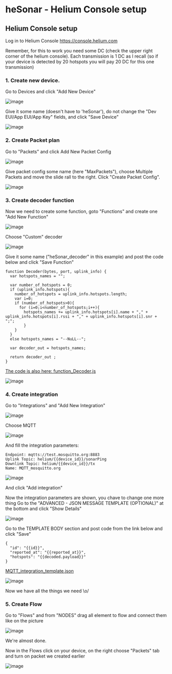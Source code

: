 # heSonar - Helium Console setup

## Helium Console setup
Log in to Helium Console https://console.helium.com
   
Remember, for this to work you need some DC (check the upper right corner of the helium console).
Each transmission is 1 DC as I recall (so if your device is detected by 20 hotspots you will pay 20 DC for this one transmission)
   
### 1. Create new device.
Go to Devices and click "Add New Device"   

![image](https://github.com/cr3you/heSonar/assets/73391409/4ae888fa-ed84-48ae-9193-df330851d993)


Give it some name (doesn't have to 'heSonar'), do not change the "Dev EUI/App EUI/App Key" fields, and click "Save Device"
   
![image](https://github.com/cr3you/heSonar/assets/73391409/f7062c5d-f7ce-495a-816a-6a2201fce79b)


### 2. Create Packet plan
Go to "Packets" and click Add New Packet Config
   
![image](https://github.com/cr3you/heSonar/assets/73391409/a8dd9adb-0d4d-4f01-b462-83d4b71a191e)


Give packet config some name (here "MaxPackets"), choose Multiple Packets and move the slide rall to the right. Click "Create Packet Config".

![image](https://github.com/cr3you/heSonar/assets/73391409/ebf143ca-b874-4924-8404-0c861bec4016)


### 3. Create decoder function
Now we need to create some function, goto "Functions" and create one "Add New Function"
    
![image](https://github.com/cr3you/heSonar/assets/73391409/ec54583f-1a7c-4e94-ac83-94c14c36ed5e)


Choose "Custom" decoder

![image](https://github.com/cr3you/heSonar/assets/73391409/4b445b3c-75ad-4dab-b215-07f53f214c28)


Give it some name ("heSonar_decoder" in this example) and post the code below and click "Save Function"


```
function Decoder(bytes, port, uplink_info) {
  var hotspots_names = "";
  
  var number_of_hotspots = 0;
  if (uplink_info.hotspots){
    number_of_hotspots = uplink_info.hotspots.length;
    var i=0;
    if (number_of_hotspots>0){
      for (i=0;i<number_of_hotspots;i++){
        hotspots_names += uplink_info.hotspots[i].name + "," + uplink_info.hotspots[i].rssi + "," + uplink_info.hotspots[i].snr + ";";
        }
    }
  }
  else hotspots_names = "--NuLL--";

  var decoder_out = hotspots_names;

  return decoder_out ;
}
```
[The code is also here: function_Decoder.js](./function_Decoder.js)


![image](https://github.com/cr3you/heSonar/assets/73391409/febffd1e-f22b-4dea-8db3-a326379c8eaa)


### 4. Create integration
Go to "Integrations" and "Add New Integration"
   
![image](https://github.com/cr3you/heSonar/assets/73391409/4e8f6105-6573-4b06-86ab-9d23c86c00c6)


Choose MQTT

![image](https://github.com/cr3you/heSonar/assets/73391409/b88d95ff-bc19-4d49-8848-e6a6001c80a7)


And fill the integration parameters:
```
Endpoint: mqtts://test.mosquitto.org:8883
Uplink Topic: helium/{{device_id}}/sonarPing
Downlink Topic: helium/{{device_id}}/tx
Name: MQTT_mosquitto.org
```

![image](https://github.com/cr3you/heSonar/assets/73391409/8dad91e2-b753-4c7d-8bfa-5a4a4cb22b06)


And click "Add integration"

Now the integration parameters are shown, you chave to change one more thing
Go to the "ADVANCED - JSON MESSAGE TEMPLATE (OPTIONAL)" at the bottom and click "Show Details"

![image](https://github.com/cr3you/heSonar/assets/73391409/34e748d6-299a-4cc0-84e3-9bffef13ee7b)




Go to the TEMPLATE BODY section and post code from the link below and click "Save"


```
{
  "id": "{{id}}",
  "reported_at": "{{reported_at}}",
  "hotspots": "{{decoded.payload}}"
}
```
[MQTT_integration_template.json](./MQTT_integration_template.json)


![image](https://github.com/cr3you/heSonar/assets/73391409/98251f21-a7dd-4342-9150-60ed86fff4a8)


Now we have all the things we need \o/

### 5. Create Flow
Go to "Flows" and from "NODES" drag all element to flow and connect them like on the picture

![image](https://github.com/cr3you/heSonar/assets/73391409/c0433ed5-a226-4739-b936-ded7530f82e3)


We're almost done.

Now in the Flows click on your device, on the right choose "Packets" tab and turn on packet we created earlier

![image](https://github.com/cr3you/heSonar/assets/73391409/6b3c0d7d-e378-480b-876f-857741c12a4e)








